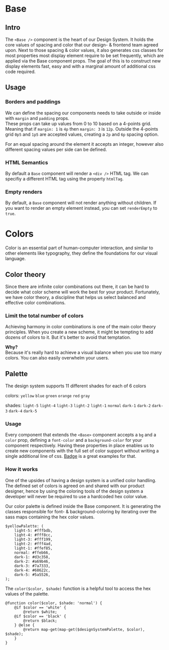 # Base

## Intro

The `<Base />` component is the heart of our Design System. It holds the core values of spacing and color that our design- & frontend team agreed upon.
Next to those spacing & color values, it also generates css classes for most properties most display element require to be set frequently, which are applied
via the Base component props.
The goal of this is to construct new display elements fast, easy and with a marginal amount of additional css code required.

## Usage

### Borders and paddings

We can define the spacing our components needs to take outside or inside with `margin` and `padding` props.  
These props can take up values from 0 to 10 based on a 4-points grid.  
Meaning that if `margin: 1` is `4p` then `margin: 3` is `12p`. Outside the 4-points grid `0p5` and `1p5` are accepted values,
creating a `2p` and `6p` spacing option.

For an equal spacing around the element it accepts an integer, however also different spacing values per side can be defined.

### HTML Semantics

By default a `Base` component will render a `<div />` HTML tag. We can specifiy a different HTML tag using the property `htmlTag`.

### Empty renders

By default, a `Base` component will not render anything without children.
If you want to render an empty element instead, you can set `renderEmpty` to `true`.

# Colors

Color is an essential part of human-computer interaction, and similar to other elements like typography, they define the foundations for our visual language.

## Color theory

Since there are infinite color combinations out there, it can be hard to decide what color scheme will work the best for your product.
Fortunately, we have color theory, a discipline that helps us select balanced and effective color combinations.

### Limit the total number of colors

Achieving harmony in color combinations is one of the main color theory principles.
When you create a new scheme, it might be tempting to add dozens of colors to it.
But it's better to avoid that temptation.

**Why?**  
Because it's really hard to achieve a visual balance when you use too many colors.
You can also easily overwhelm your users.

## Palette

The design system supports 11 different shades for each of 6 colors

colors: `yellow` `blue` `green` `orange` `red` `gray`

shades: `light-5` `light-4` `light-3` `light-2` `light-1` `normal` `dark-1` `dark-2` `dark-3` `dark-4` `dark-5`

### Usage

Every component that extends the `<Base>` component accepts a `bg` and a `color` prop, defining a `font-color` and a `background-color` for your component respectively.
Having these properties in place enables us to create new components with the full set of color support without writing a single additional line of css.
[Badge](?path=/docs/design-system-badge--badge#variants) is a great examples for that.

### How it works

One of the upsides of having a design system is a unified color handling. The defined set of colors is agreed on and shared with our product designer, hence by using the coloring tools of the design system
a developer will never be required to use a hardcoded hex color value.

Our color palette is defined inside the Base component. It is generating the classes responsible for font- & background-coloring by iterating over the sass maps containing the hex color values.

```
$yellowPalette: (
    light-5: #fffbdb,
    light-4: #fff8cc,
    light-3: #fff199,
    light-2: #fff4ad,
    light-1: #ffef85,
    normal: #ffeb66,
    dark-1: #d3c358,
    dark-2: #a69b46,
    dark-3: #7a7333,
    dark-4: #68622c,
    dark-5: #5a5526,
);
```

The `color($color, $shade)` function is a helpful tool to access the hex values of the palette.

```
@function color($color, $shade: 'normal') {
    @if $color == 'white' {
        @return $white;
    @if $color == 'black' {
        @return $black;
    } @else {
        @return map-get(map-get($designSystemPalette, $color), $shade);
    }
}
```

